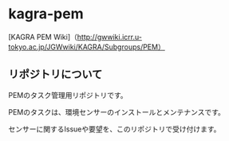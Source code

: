 # kagra-pem
[KAGRA PEM Wiki]（http://gwwiki.icrr.u-tokyo.ac.jp/JGWwiki/KAGRA/Subgroups/PEM）

## リポジトリについて
PEMのタスク管理用リポジトリです。

PEMのタスクは、環境センサーのインストールとメンテナンスです。

センサーに関するIssueや要望を、このリポジトリで受け付けます。
